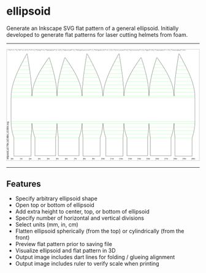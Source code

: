 # ellipsoid

Generate an Inkscape SVG flat pattern of a general ellipsoid.  Initially developed to generate flat patterns for laser cutting helmets from foam.

---

![sample_output](https://github.com/aero530/ellipsoid/raw/master/screenshots/ellipsoid_a3.75in_b2.88in_c3.00in.png "sample_output")

---

## Features

* Specify arbitrary ellipsoid shape
* Open top or bottom of ellipsoid
* Add extra height to center, top, or bottom of ellipsoid
* Specify number of horizontal and vertical divisions
* Select units (mm, in, cm)
* Flatten ellipsoid spherically (from the top) or cylindrically (from the front)
* Preview flat pattern prior to saving file
* Visualize ellipsoid and flat pattern in 3D
* Output image includes dart lines for folding / glueing alignment
* Output image includes ruler to verify scale when printing